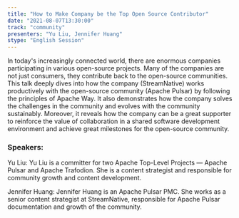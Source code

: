 ```yaml
---
title: "How to Make Company be the Top Open Source Contributor"
date: "2021-08-07T13:30:00"
track: "community"
presenters: "Yu Liu, Jennifer Huang"
stype: "English Session"
---
```

In today's increasingly connected world, there are enormous companies participating in various open-source projects. Many of the companies are not just consumers, they contribute back to the open-source communities. This talk deeply dives into how the company (StreamNative) works productively with the open-source community (Apache Pulsar) by following the principles of Apache Way. It also demonstrates how the company solves the challenges in the community and evolves with the community sustainably. Moreover, it reveals how the company can be a great supporter to reinforce the value of collaboration in a shared software development environment and achieve great milestones for the open-source community.

### Speakers:
Yu Liu: Yu Liu is a committer for two Apache Top-Level Projects — Apache Pulsar and Apache Trafodion. She is a content strategist and responsible for community growth and content development.

Jennifer Huang: Jennifer Huang is an Apache Pulsar PMC. She works as a senior content strategist at StreamNative, responsible for Apache Pulsar documentation and growth of the community.
